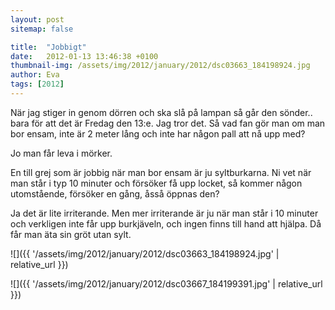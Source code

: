 ```yaml
---
layout: post
sitemap: false

title:  "Jobbigt"
date:   2012-01-13 13:46:38 +0100
thumbnail-img: /assets/img/2012/january/2012/dsc03663_184198924.jpg
author: Eva
tags: [2012]
---
```


När jag stiger in genom dörren och ska slå på lampan så går den sönder.. bara för att det är Fredag den 13:e. Jag tror det. Så vad fan gör man om man bor ensam, inte är 2 meter lång och inte har någon pall att nå upp med?

Jo man får leva i mörker.












En till grej som är jobbig när man bor ensam är ju syltburkarna. Ni vet när man står i typ 10 minuter och försöker få upp locket, så kommer någon utomstående, försöker en gång, åsså öppnas den?




Ja det är lite irriterande. Men mer irriterande är ju när man står i 10 minuter och verkligen inte får upp burkjäveln, och ingen finns till hand att hjälpa. Då får man äta sin gröt utan sylt.

![]({{ '/assets/img/2012/january/2012/dsc03663_184198924.jpg'  | relative_url }})

![]({{ '/assets/img/2012/january/2012/dsc03667_184199391.jpg'  | relative_url }})

